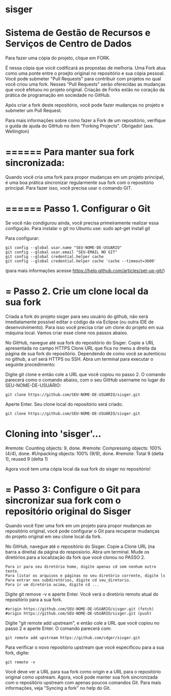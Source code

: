 sisger
======
Sistema de Gestão de Recursos e Serviços de Centro de Dados
======
Para fazer uma cópia do projeto, clique em FORK.

É nessa cópia que você codificará as propostas de melhoria. Uma Fork atua como uma ponte entre o proejto original no repositório e sua cópia pessoal. Você pode submeter "Pull Requests" para contribuir com projetos no qual você criou uma fork. Nesses "Pull Requests" serão oferecidas as mudanças que você efetuou no projeto original. Criação de Forks estão no coração da prática de programação em sociedade no GitHub.

Após criar a fork deste repositório, você pode fazer mudanças no projeto e submeter um Pull Request.

Para mais informações sobre como fazer a Fork de um repositório, verifique o guida de ajuda do GitHub no ítem "Forking Projects".  Obrigado! (ass. Wellington)


======
Para manter sua fork sincronizada:
======

Quando você cria uma fork para propor mudanças em um projeto principal, é uma boa prática sincronizar regularmente sua fork com o repositório principal. Para fazer isso, você precisa usar o comando GIT. 


======
Passo 1. Configurar o Git
======


  Se você não condigurou ainda, você precisa primeiramente realizar essa configução. 
  Para instalar o git no Ubuntu use:
    sudo apt-get install git
  
  Para configurar:
  
  
    git config --global usar.name "SEU-NOME-DE-USUARIO"
    git config --global usar.email "SEU-EMAIL NO GIT"
    git config --global credential.helper cache
    git config --global credential.helper cache 'cache --timeout=3600'
  (para mais informações acesse https://help.github.com/articles/set-up-git/)


=
Passo 2. Crie um clone local da sua fork
=

  Criada a fork do projeto sisger para seu usuário do github, não será imediatamente possível editar o código da via Eclipse (ou outra IDE de desenvolvimento). Para isso você precisa criar um clone do projeto em sua máquina local. Vamos criar esse clone nos passos abaixo. 
  
  No GitHub, navegue até sua fork do repositório do Sisger. 
  Copie a URL apresentada no campo HTTPS Clone URL  que fica no menu a direita da página de sua fork do repositório.       Dependendo de como você se autenticou no github, a url será HTTPS ou SSH. Abra um terminal para executar o seguinte      procedimento: 

  Digite git clone e então cole a URL que você copiou no passo 2. O comando parecerá como o comando abaixo, com o seu      GitHub username no lugar do SEU-NOME-DE-USUÁRIO:

    git clone https://github.com/SEU-NOME-DE-USUÁRIO/sisger.git
  
  Aperte Enter. Seu clone local do repositório será criado. 

    git clone https://github.com/SEU-NOME-DE-USUÁRIO/sisger.git
  
  # Cloning into 'sisger'...
  #remote: Counting objects: 9, done.
  #remote: Compressing objects: 100% (4/4), done.
  #Unpacking objects: 100% (9/9), done.
  #remote: Total 9 (delta 1), reused 9 (delta 1)

Agora você tem uma cópia local da sua fork do sisger no repositório!

=
Passo 3: Configure o Git para sincronizar sua fork com o repositório original do Sisger
=

  Quando você fizer uma fork em um projeto para propor mudanças ao repositório original, você pode configurar o Git para   recuperar mudanças do projeto original em seu clone local da fork. 

  No GitHub, navegue até o repositório do Sisger.
  Copie a Clone URL (na barra a direita) da página do resposiorio.
  Abra um terminal.
  Mude os diretórios para a localização da fork que você clonou no PASSO 2.
    
    Para ir para seu diretório home, digite apenas cd sem nenhum outro texto.
    Para listar os arquivos e páginas no seu diretório corrente, digite ls
    Para entrar nos subdiretórios, digite cd seu_diretorio.
    Para ir um diretório acima, digite cd ...
        
  Digite git remove -v e aperte Enter. Você verá o diretório remoto atual do repositório para a sua fork.
    
    #origin	https://github.com/SEU-NOME-DE-USUÁRIO/sisger.git (fetch)
    #origin	https://github.com/SEU-NOME-DE-USUÁRIO/sisger.git (push)

  Digite "git remote add upstream", e então cole a URL que você copiou no passo 2 e aperte Enter. 
  O comando parecerá com:

    git remote add upstream https://github.com/cdger/sisger.git

  Para verificar o novo repositório upstream que você especificou para a sua fork, digite:
  
    git remote -v 
    
  Você deve ver a URL para sua fork como origin e a URL para o repositório original como upstream. Agora, você pode manter sua fork sincronizada com o repositório upstream com apenas poucos comandos Git. Para mais informações, veja "Syncing a fork" no help do Git. 
  
